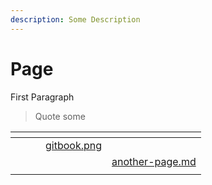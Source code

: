 ```yaml
---
description: Some Description
---
```


# Page

First Paragraph

> Quote some

<table data-view="cards"><thead><tr><th></th><th></th><th></th><th data-hidden data-card-cover data-type="files"></th><th data-hidden data-card-target data-type="content-ref"></th></tr></thead><tbody><tr><td></td><td></td><td></td><td><a href=".gitbook/assets/gitbook.png">gitbook.png</a></td><td></td></tr><tr><td></td><td></td><td></td><td></td><td><a href="another-page.md">another-page.md</a></td></tr><tr><td></td><td></td><td></td><td></td><td></td></tr></tbody></table>

